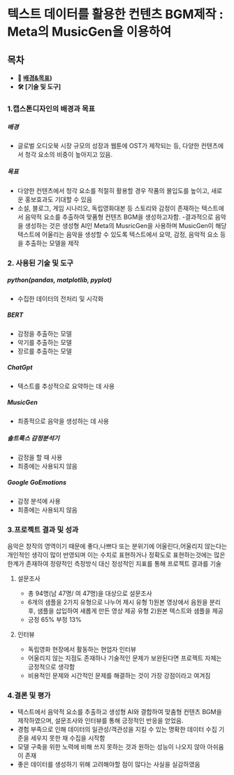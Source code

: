 # **텍스트 데이터를 활용한 컨텐츠 BGM제작 : Meta의 MusicGen을 이용하여**

## **목차**

<b> 
  
- 📝 [배경&목표](https://github.com/ghkstod/capstone_musicgen/blob/main/README.md#1%EC%BA%A1%EC%8A%A4%ED%86%A4%EB%94%94%EC%9E%90%EC%9D%B8%EC%9D%98-%EB%B0%B0%EA%B2%BD%EA%B3%BC-%EB%AA%A9%ED%91%9C))
- 🛠 [기술 및 도구]
</b>

### **1.캡스톤디자인의 배경과 목표**


##### 배경
-  글로벌 오디오북 시장 규모의 성장과 웹툰에 OST가 제작되는 등, 다양한 컨텐츠에서 청각 요소의 비중이 높아지고 있음.
  
##### 목표
- 다양한 컨텐츠에서 청각 요소를 적절히 활용할 경우 작품의 몰입도를 높이고, 새로운 홍보효과도 기대할 수 있음
- 소설, 블로그, 게임 시나리오, 독립영화대본 등 스토리와 감정이 존재하는 텍스트에서 음악적 요소를 추출하여 맞품형 컨텐츠 BGM을 생성하고자함.
-결과적으로 음악을 생성하는 것은 생성형 AI인 Meta의 MusricGen을 사용하며 MusicGen이 해당 텍스트에 어울리는 음악을 생성할 수 있도록 텍스트에서 요약, 감정, 음악적 요소 등을 추출하는 모델을 제작

### **2. 사용된 기술 및 도구**
##### python(pandas, matplotlib, pyplot)
- 수집한 데이터의 전처리 및 시각화
##### BERT
- 감정을 추출하는 모델
- 악기를 추출하는 모델
- 장르를 추출하는 모델

##### ChatGpt
- 텍스트를 추상적으로 요약하는 데 사용

##### MusicGen
- 최종적으로 음악을 생성하는 데 사용

##### 솔트룩스 감정분석기
- 감정을 할 때 사용
- 최종에는 사용되지 않음

##### Google GoEmotions
- 감정 분석에 사용
- 최종에는 사용되지 않음

### **3.프로젝트 결과 및 성과**
음악은 창작의 영역이기 때문에 좋다,나쁘다 또는 분위기에 어울린다,어울리지 않는다는 개인적인 생각이 많이 반영되며 이는 수치로 표현하거나 정확도로 표현하는것에는 많은 한계가 존재하여 정량적인 측정방식 대신 정성적인 지표를 통해 프로젝트 결과를 기술

1. 설문조사
   - 총 94명(남 47명/ 여 47명)을 대상으로 설문조사
   - 6개의 샘플을 2가지 유형으로 나누어 제시
       유형 1)원본 영상에서 음원을 분리 후, 샘플을 삽입하여 새롭게 만든 영상 제공
       유형 2)원본 텍스트와 샘플을 제공
   - 긍정 65% 부정 13%
  
2. 인터뷰
   - 독립영화 현장에서 활동하는 현업자 인터뷰
   - 어울리지 않는 지점도 존재하나 기술적인 문제가 보완된다면 프로젝트 자체는 긍정적으로 생각함
   - 비용적인 문제와 시간적인 문제를 해결하는 것이 가장 강점이라고 여겨짐

### **4.결론 및 평가**
 - 텍스트에서 음악적 요소를 추출하고 생성형 AI와 결합하여 맞춤형 컨텐츠 BGM을 제작하였으며, 설문조사와 인터뷰를 통해 긍정적인 반응을 얻었음.
 - 경험 부족으로 인해 데이터의 일관성/객관성을 지킬 수 있는 명확한 데이터 수집 기준을 세우지 못한 채 수집을 시작함
 - 모델 구축을 위한 노력에 비해 쓰지 못하는 것과 원하는 성능이 나오지 않아 아쉬움이 존재
 - 좋은 데이터를 생성하기 위해 고려해야할 점이 많다는 사실을 실감하였음

